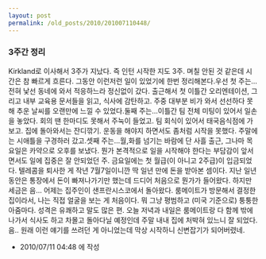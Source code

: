 ```yaml
---
layout: post
permalink: /old_posts/2010/201007110448/
---
```


### 3주간 정리


Kirkland로 이사해서 3주가 지났다. 즉 인턴 시작한 지도 3주. 며칠 안된 것 같은데 시간은 참 빠르게 흐른다. 그동안 이런저런 일이 있었기에 한번 정리해본다.우선 첫 주는...전혀 낯선 동네에 와서 적응하느라 정신없이 갔다. 출근해서 첫 이틀간 오리엔테이션, 그리고 내부 교육용 문서들을 읽고, 식사에 감탄하고. 주중 대부분 비가 와서 선선하다 못해 추운 날씨를 오랜만에 느낄 수 있었다.둘째 주는...이틀간 팀 전체 미팅이 있어서 일손을 놓았다. 회의 땐 한마디도 못해서 주눅이 들었고. 팀 회식이 있어서 태국음식점에 가보고. 집에 돌아와서는 잔디깎기. 운동을 해야지 하면서도 좀처럼 시작을 못했다. 주말에는 시애틀을 구경하러 갔고.셋째 주는...월,화를 넘기는 바람에 단 사흘 출근, 그나마 목요일은 카약으로 오후를 보냈다. 뭔가 본격적으로 일을 시작해야 한다는 부담감이 앞서면서도 일에 집중은 잘 안되었던 주. 금요일에는 첫 월급(이 아니고 2주급)이 입금되었다. 텔레콤을 퇴사한 게 작년 7월7일이니깐 딱 일년 만에 돈을 받아본 셈이다. 지난 일년동안은 통장에서 돈이 빠져나가기만 했는데 드디어 처음으로 뭔가가 들어왔다. 하지만 세금은 음... 어제는 집주인이 샌프란시스코에서 돌아왔다. 룸메이트가 방문해서 결정한 집이라서, 나는 직접 얼굴을 보는 게 처음이다. 뭐 그냥 평범하고 (미국 기준으로) 퉁퉁한 아줌마다. 성격은 유쾌하고 말도 많은 편. 오늘 저녁과 내일은 룸메이트랑 다 함께 밖에 나가서 식사도 하고 차몰고 돌아다닐 예정인데 주말 내내 집에 처박혀 있느니 잘 되었다.음.. 원래 이런 얘기를 쓰려던 게 아니었는데 막상 시작하니 신변잡기가 되어버렸네.




- 2010/07/11 04:48 에 작성